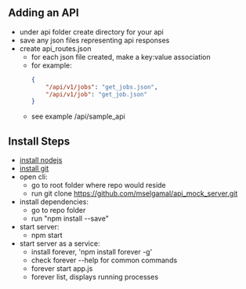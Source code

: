 ## Adding an API
- under api folder create directory for your api
- save any json files representing api responses
- create api_routes.json
	- for each json file created, make a key:value association
	- for example: 
		```json
		{
			"/api/v1/jobs": "get_jobs.json",
			"/api/v1/job": "get_job.json"
		}
		```
	- see example /api/sample_api 
		
## Install Steps
- [install nodejs](https://nodejs.org/en/download/)
- [install git](https://git-scm.com/book/en/v2/Getting-Started-Installing-Git)
- open cli:
	- go to root folder where repo would reside
	- run git clone https://github.com/mselgamal/api_mock_server.git
- install dependencies:
	- go to repo folder
	- run "npm install --save"
- start server:
	- npm start
- start server as a service:
	- install forever, 'npm install forever -g'
	- check forever --help for common commands
	- forever start app.js
	- forever list, displays running processes
